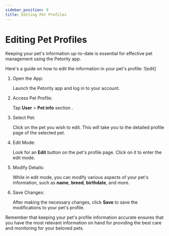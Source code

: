 ```yaml
---
sidebar_position: 9
title: Editing Pet Profiles
---
```


# Editing Pet Profiles
Keeping your pet's information up-to-date is essential for effective pet management using the Petority app. 

Here's a guide on how to edit the information in your pet's profile:
![edit]

1. Open the App:

    Launch the Petority app and log in to your account.
2. Access Pet Profile: 

   Tap **User** > **Pet info** section .
3. Select Pet: 

     Click on the pet you wish to edit. This will take you to the detailed profile page of the selected pet.
4. Edit Mode: 

    Look for an **Edit** button on the pet's profile page. Click on it to enter the edit mode.
5. Modify Details:
 
    While in edit mode, you can modify various aspects of your pet's information, such as **name**, **breed**, **birthdate**, and more. 
6. Save Changes: 

    After making the necessary changes, click **Save** to save the modifications to your pet's profile.

Remember that keeping your pet's profile information accurate ensures that you have the most relevant information on hand for providing the best care and monitoring for your beloved pets.